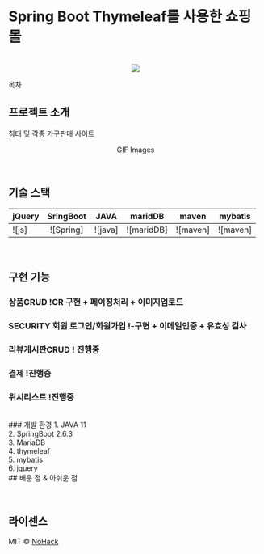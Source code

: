 # Spring Boot Thymeleaf를 사용한 쇼핑몰



<p align="center">
  <br>
  <img src="./images/common/logo-sample.jpeg">
  <br>
</p>

목차

## 프로젝트 소개

<p align="justify">
 침대 및 각종 가구판매 사이트 
</p>

<p align="center">
GIF Images
</p>

<br>

## 기술 스택

| jQuery |  SringBoot |   JAVA    |   maridDB  |   maven  |  mybatis |
| :----- | :--------: |  :----:   | :--------: | :------: | :------: | 
|  ![js] |  ![Spring] |  ![java]  | ![maridDB] | ![maven] | ![maven] |

<br>

## 구현 기능

### 상품CRUD !CR 구현 + 페이징처리 + 이미지업로드

### SECURITY 회원 로그인/회원가입 !-구현 + 이메일인증 + 유효성 검사

### 리뷰게시판CRUD ! 진행중

### 결제 !진행중

### 위시리스트 !진행중

<br>
### 개발 환경
1. JAVA 11 <br/>
2. SpringBoot 2.6.3 <br/>
3. MariaDB <br/>
4. thymeleaf <br/>
5. mybatis <br/>
6. jquery <br/>
## 배운 점 & 아쉬운 점
<br/>
<p align="justify">

</p>

<br>

## 라이센스

MIT &copy; [NoHack](mailto:lbjp114@gmail.com)

<!-- Stack Icon Refernces -->
